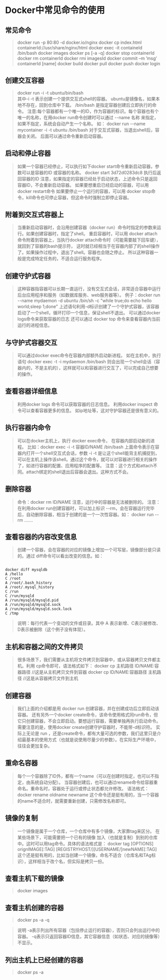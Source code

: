 # Docker中常见命令的使用 #

## 常见命令 ##

> docker run -p 80:80 -d  docker.io/nginx
docker cp index.html containerId://usr/share/nginx/html
docker exec -it containeId /bin/bash
docker images
docker ps [-a -q]
docker stop containerId
docker rm containerId
docker rmi imagesId
docker commit –m ’msg’ containerId [name] 
docker build
docker pull
docker push
docker login

## 创建交互容器 ##

> docker run -i -t ubuntu/bin/bash   
> 其中-i -t 表示创建一个提供交互式shell的容器。
ubuntu是镜像名，如果本地不存在，回到仓库中下载。
/bin/bash 是指定容器创建后立即执行的命令。
注意:每个容器都有一个唯一的ID，作为容器的标识。每个容器也有个唯一的名称，在用docker run命令创建时可以通过 --name 名称 来指定，如果不指定，系统会自动产生一个名称。
如： docker run --name  mycontainer   -i -t ubuntu /bin/bash
对于交互式容器，当退出shell后，容器会关闭。 后面可以通过命令重新启动容器。


## 启动和停止容器 ##

> 如果一个容器已经停止，可以执行如下docker start命令重新启动容器，参数可以是容器的ID 或容器的名称。
docker start 3d72d0283dc8
执行后返回容器的ID
注意，如果指定的容器已经处于启动状态，上述命令只是返回容器ID，不会重新启动容器。
如果要想重启已经启动的容器，可以用 docker restart命令
如果要停止一个运行的容器，可以用 docker stop命令，kill命令也可停止容器，但这命令时强制立即停止容器。

## 附着到交互式容器上 ## 

> 当重新启动容器时，会沿用创建容器（docker run）命令时指定的参数来运行。如果创建容器时，指定了shell。
重启容器时，可以用 docker attach命令附着到容器上，当执行docker attach命令时（可能需要敲下回车键），就回到了容器的bash提示符，
这时就已经相当于在容器内部了的shell操作了。如果操作过程中，退出了shell。容器也会随之停止。
所以这种容器一般是完成特定任务的，不适合运行服务程序。

## 创建守护式容器 ## 

> 这种容器指容器可以长期一直运行，没有交互式会话，非常适合容器中运行后台应用程序和服务（如数据库服务、web服务器等）。
 例子：docker run --name mydaemon -d ubuntu /bin/sh -c "while true;do echo hello world;sleep 1;done"
上述语句利用-d标识创建了一个守护式容器，该容器启动了一个shell，循环打印一个信息，保证shell不退出。
可以通过docker logs命令来获取容器的日志
还可以通过 docker top 命令来查看容器内当前运行的进程信息。

## 与守护式容器交互 ## 

> 可以通过docker exec命令在容器内部额外启动新进程。
如在主机中，执行语句 docker exec -t -i mydaemon /bin/bash
则会出现一个shell会话（容器内的，不是主机的），这样就可以和容器进行交互了，可以完成自己想要的操作。

## 查看容器详细信息 ##

> 利用docker logs 命令可以获取容器的日志信息。
利用docker inspect 命令可以查看容器更多的信息。 如ip地址等，这对守护容器还是很有意义的。

## 执行容器内命令 ##

> 可以在docker主机上，执行 docker exec命令， 在容器内部启动新的进程。
比如：docker exec -i -t  容器ID/NAME  /bin/bash
上面命令表示在容器内打开一个shell交互式会话，参数 -i -t 是让这个shell能背主机捕捉到，可以在主机上操作该shell。通过这个命令，就可以对容器进行相关的操作了，如进行容器的配置、应用程序的配置等。
注意：这个方式和attach不同。attach绑定的shell退出后容器会退出。这种方式不会。

## 删除容器 ##

> 命令：docker rm ID/NAME
注意，运行中的容器是无法被删除的。
注意：在利用docker run创建容器时，可以加上标识 --rm，会在容器运行完毕后，自动删除容器，相当于创建的是一个一次性容器。如：
docker run --rm  .......

## 查看容器的内容改变信息 ## 

> 创建一个容器，会在容器的对应的镜像上增加一个可写层，镜像部分是只读的。通过 diff命令可以看出改变的信息。如：   

 ```

 docker diff mysqldb
A /hello
C /root
A /root/.bash_history
A /root/.mysql_history
C /run
C /run/mysqld
A /run/mysqld/mysqld.pid
A /run/mysqld/mysqld.sock
A /run/mysqld/mysqld.sock.lock
C /tmp
 ```

 > 说明：每行代表一个变动的文件或目录。其中 A 表示新增、C表示被修改、D表示被删除（这个例子没有体现）。   

 ## 主机和容器之间的文件拷贝 ## 


 > 很多场景下，我们需要从主机将文件拷贝到容器中，或从容器拷贝文件都主机。利用 cp命令即可，语法格式如下：
docker cp  主机路径    ID/NAME:容器路径        //这是从主机拷贝文件到容器
docker cp   ID/NAME:容器路径    主机路径        //这是从容器拷贝文件到主机

## 创建容器 ##

> 我们上面的介绍都是用 docker run 创建容器，并在创建成功后立即启动该容器。
还有另外一个docker create命令，该命令使用格式同run命令，但它只创建容器，不会立即启动。要想运行容器，需要单独再执行启动命令。
需要注意的是，使用docker create创建守护容器时，不能带-d标识符。
实际上无论是 run ，还是create命令，都有大量可选的参数，我们这里只是介绍最基本的使用方式（也就是说使用尽量少的参数）。在实际生产环境中，往往会更加复杂。

## 重命名容器 ##

> 每个一个容器除了ID外，都有一个name（可以在创建时指定，也可以不指定，由系统自动分配）。
当容器创建后，也可以通过rename命令给容器重命名。重命名时，容器处于运行或停止状态都允许修改。
语法格式： docker rename oldname newname
这个命令还是挺有用的，当一个容器的name不适合时，就需要重新创建，只需修改名称即可。


## 镜像的复制 ##

> 一个镜像是属于一个仓库，一个仓库中有多个镜像，大家靠tag来区分。
在某些场景下，可能需要把一个已有的镜像 加入（也就是复制）到别的仓库中。这时可以用tag命令。具体的语法格式是：
docker tag [OPTIONS] orignIMAGE[:TAG] [REGISTRYHOST/][USERNAME/]newNAME[:TAG]
这个还是挺有用的，比如当创建一个镜像，命名不适合（仓库名和TAg标识），这样相当于改个名，但实际是拷贝一份。


## 查看主机下载的镜像 ##

> docker images


## 查看主机创建的容器 ##

> docker ps -a -q    

> 说明 -a表示列出所有容器（包括停止运行的容器），否则只会列出运行中的容器。 -q表示只返回容器ID信息，其它容器信息（如状态、对应的镜像等）不显示。

## 列出主机上已经创建的容器 ## 

> docker ps -a
